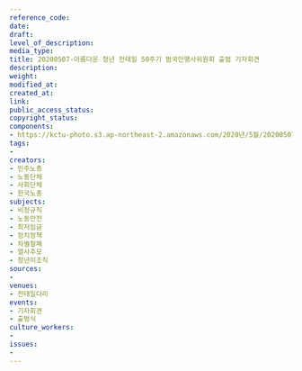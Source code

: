 ```yaml
---
reference_code: 
date: 
draft: 
level_of_description: 
media_type: 
title: 20200507-아름다운 청년 전태일 50주기 범국민행사위원회 출범 기자회견
description: 
weight: 
modified_at: 
created_at: 
link: 
public_access_status: 
copyright_status: 
components:
- https://kctu-photo.s3.ap-northeast-2.amazonaws.com/2020년/5월/20200507-아름다운+청년+전태일+50주기+범국민행사위원회+출범+기자회견/_CTU7785.jpg
tags:
- 
creators:
- 민주노총
- 노동단체
- 사회단체
- 한국노총
subjects:
- 비정규직
- 노동안전
- 최저임금
- 정치정책
- 차별철폐
- 열사추모
- 청년미조직
sources:
- 
venues:
- 전태일다리
events:
- 기자회견
- 출범식
culture_workers:
- 
issues:
- 
---
```

